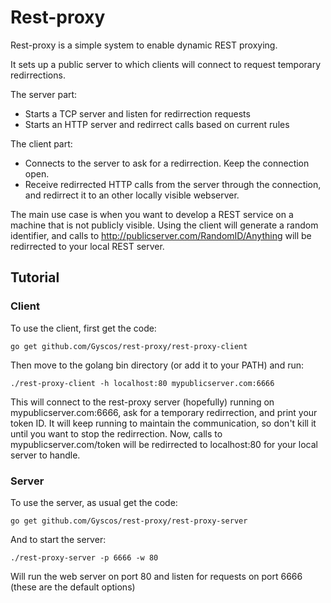 # Rest-proxy

Rest-proxy is a simple system to enable dynamic REST proxying.

It sets up a public server to which clients will connect to request temporary
redirrections.

The server part:
* Starts a TCP server and listen for redirrection requests
* Starts an HTTP server and redirrect calls based on current rules

The client part:
* Connects to the server to ask for a redirrection. Keep the connection open.
* Receive redirrected HTTP calls from the server through the connection, and
  redirrect it to an other locally visible webserver.

The main use case is when you want to develop a REST service on a machine that
is not publicly visible. Using the client will generate a random identifier,
and calls to http://publicserver.com/RandomID/Anything will be redirrected
to your local REST server.

## Tutorial

### Client

To use the client, first get the code:

    go get github.com/Gyscos/rest-proxy/rest-proxy-client

Then move to the golang bin directory (or add it to your PATH) and run:

    ./rest-proxy-client -h localhost:80 mypublicserver.com:6666

This will connect to the rest-proxy server (hopefully) running on
mypublicserver.com:6666, ask for a temporary redirrection, and print your
token ID. It will keep running to maintain the communication, so don't kill it
until you want to stop the redirrection.
Now, calls to mypublicserver.com/token will be redirrected to localhost:80 for
your local server to handle.

### Server

To use the server, as usual get the code:

    go get github.com/Gyscos/rest-proxy/rest-proxy-server

And to start the server:

    ./rest-proxy-server -p 6666 -w 80

Will run the web server on port 80 and listen for requests on port 6666
(these are the default options)
